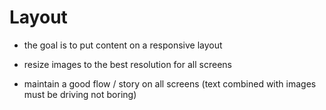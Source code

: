 # Layout

- the goal is to put content on a responsive layout

- resize images to the best resolution for all screens

- maintain a good flow / story on all screens (text combined with images must be driving not boring)
